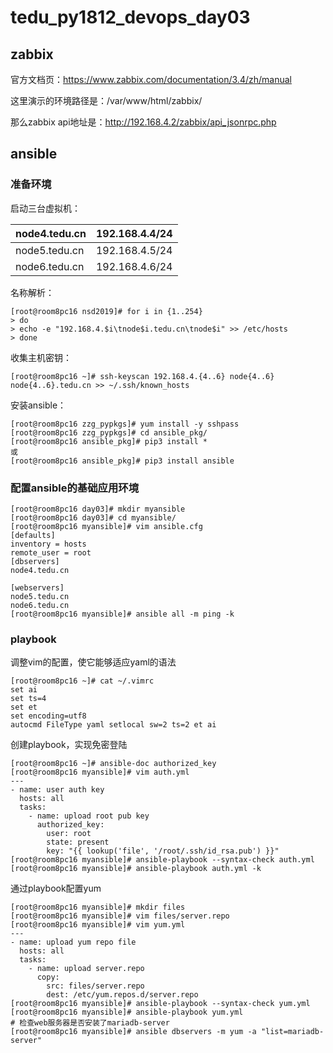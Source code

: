 # tedu_py1812_devops_day03

## zabbix

官方文档页：https://www.zabbix.com/documentation/3.4/zh/manual

这里演示的环境路径是：/var/www/html/zabbix/

那么zabbix api地址是：http://192.168.4.2/zabbix/api_jsonrpc.php

## ansible

### 准备环境

启动三台虚拟机：

| node4.tedu.cn | 192.168.4.4/24 |
| ------------- | -------------- |
| node5.tedu.cn | 192.168.4.5/24 |
| node6.tedu.cn | 192.168.4.6/24 |

名称解析：

```shell
[root@room8pc16 nsd2019]# for i in {1..254}
> do
> echo -e "192.168.4.$i\tnode$i.tedu.cn\tnode$i" >> /etc/hosts
> done
```

收集主机密钥：

```shell
[root@room8pc16 ~]# ssh-keyscan 192.168.4.{4..6} node{4..6} node{4..6}.tedu.cn >> ~/.ssh/known_hosts 
```

安装ansible：

```shell
[root@room8pc16 zzg_pypkgs]# yum install -y sshpass
[root@room8pc16 zzg_pypkgs]# cd ansible_pkg/
[root@room8pc16 ansible_pkg]# pip3 install *
或
[root@room8pc16 ansible_pkg]# pip3 install ansible
```

### 配置ansible的基础应用环境

```shell
[root@room8pc16 day03]# mkdir myansible
[root@room8pc16 day03]# cd myansible/
[root@room8pc16 myansible]# vim ansible.cfg
[defaults]
inventory = hosts
remote_user = root
[dbservers]
node4.tedu.cn

[webservers]
node5.tedu.cn
node6.tedu.cn
[root@room8pc16 myansible]# ansible all -m ping -k
```

### playbook

调整vim的配置，使它能够适应yaml的语法

```shell
[root@room8pc16 ~]# cat ~/.vimrc 
set ai
set ts=4
set et
set encoding=utf8
autocmd FileType yaml setlocal sw=2 ts=2 et ai
```

创建playbook，实现免密登陆

```shell
[root@room8pc16 ~]# ansible-doc authorized_key
[root@room8pc16 myansible]# vim auth.yml
---
- name: user auth key
  hosts: all
  tasks:
    - name: upload root pub key
      authorized_key:
        user: root
        state: present
        key: "{{ lookup('file', '/root/.ssh/id_rsa.pub') }}"
[root@room8pc16 myansible]# ansible-playbook --syntax-check auth.yml
[root@room8pc16 myansible]# ansible-playbook auth.yml -k
```

通过playbook配置yum

```shell
[root@room8pc16 myansible]# mkdir files
[root@room8pc16 myansible]# vim files/server.repo
[root@room8pc16 myansible]# vim yum.yml
---
- name: upload yum repo file
  hosts: all
  tasks:
    - name: upload server.repo
      copy:
        src: files/server.repo
        dest: /etc/yum.repos.d/server.repo
[root@room8pc16 myansible]# ansible-playbook --syntax-check yum.yml
[root@room8pc16 myansible]# ansible-playbook yum.yml
# 检查web服务器是否安装了mariadb-server
[root@room8pc16 myansible]# ansible dbservers -m yum -a "list=mariadb-server"
```





### 





